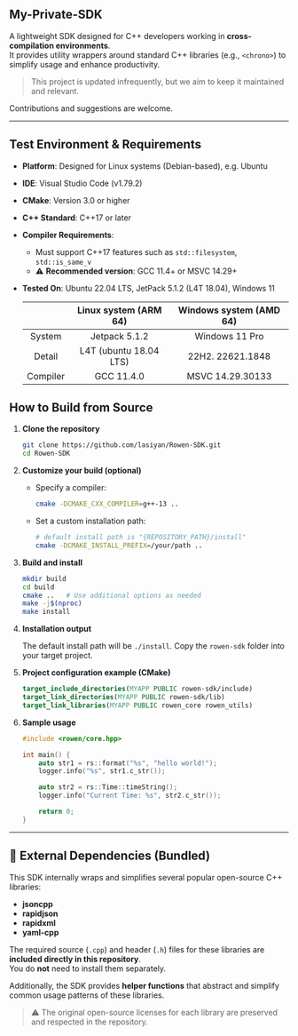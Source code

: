 ## My-Private-SDK
A lightweight SDK designed for C++ developers working in **cross-compilation environments**.  
It provides utility wrappers around standard C++ libraries (e.g., `<chrono>`) to simplify usage and enhance productivity.

> This project is updated infrequently, but we aim to keep it maintained and relevant.

Contributions and suggestions are welcome.

---

## Test Environment & Requirements

- **Platform**: Designed for Linux systems (Debian-based), e.g. Ubuntu
- **IDE**: Visual Studio Code (v1.79.2)
- **CMake**: Version 3.0 or higher
- **C++ Standard**: C++17 or later
- **Compiler Requirements**:
    - Must support C++17 features such as `std::filesystem`, `std::is_same_v`
    - ⚠️ **Recommended version**: GCC 11.4+ or MSVC 14.29+

- **Tested On**: Ubuntu 22.04 LTS, JetPack 5.1.2 (L4T 18.04), Windows 11

    |          | Linux system (ARM 64)  | Windows system (AMD 64) |
    | :---:    | :---:                  | :---:                   |
    | System   | Jetpack 5.1.2          | Windows 11 Pro          |
    | Detail   | L4T (ubuntu 18.04 LTS) | 22H2. 22621.1848        |
    | Compiler | GCC 11.4.0             | MSVC 14.29.30133        |

## How to Build from Source

1. **Clone the repository**

    ```bash
    git clone https://github.com/lasiyan/Rowen-SDK.git
    cd Rowen-SDK
    ```

2. **Customize your build (optional)**

    - Specify a compiler:
      ```bash
      cmake -DCMAKE_CXX_COMPILER=g++-13 ..
      ```
    - Set a custom installation path:
      ```bash
      # default install path is "{REPOSITORY_PATH}/install"
      cmake -DCMAKE_INSTALL_PREFIX=/your/path ..
      ```

3. **Build and install**

    ```bash
    mkdir build
    cd build
    cmake ..   # Use additional options as needed
    make -j$(nproc)
    make install
    ```

4. **Installation output**

    The default install path will be `./install`. Copy the `rowen-sdk` folder into your target project.

5. **Project configuration example (CMake)**

    ```cmake
    target_include_directories(MYAPP PUBLIC rowen-sdk/include)
    target_link_directories(MYAPP PUBLIC rowen-sdk/lib)
    target_link_libraries(MYAPP PUBLIC rowen_core rowen_utils)
    ```

6. **Sample usage**

    ```cpp
    #include <rowen/core.hpp>

    int main() {
        auto str1 = rs::format("%s", "hello world!");
        logger.info("%s", str1.c_str());

        auto str2 = rs::Time::timeString();
        logger.info("Current Time: %s", str2.c_str());

        return 0;
    }
    ```

---

## 🧩 External Dependencies (Bundled)

This SDK internally wraps and simplifies several popular open-source C++ libraries:

- **jsoncpp**
- **rapidjson**
- **rapidxml**
- **yaml-cpp**

The required source (`.cpp`) and header (`.h`) files for these libraries are **included directly in this repository**.  
You do **not** need to install them separately.

Additionally, the SDK provides **helper functions** that abstract and simplify common usage patterns of these libraries.

> ⚠️ The original open-source licenses for each library are preserved and respected in the repository.

